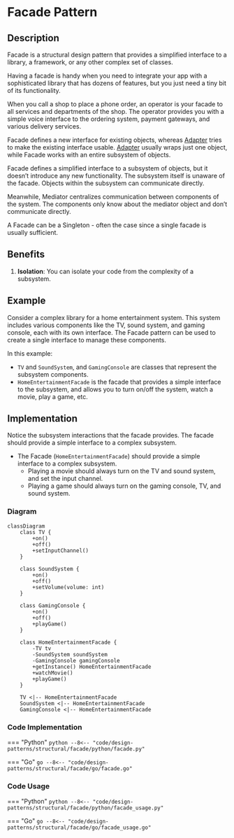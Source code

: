 # Facade Pattern

## Description

Facade is a structural design pattern that provides a simplified interface to a library, a framework, or any other complex set of classes.

Having a facade is handy when you need to integrate your app with a sophisticated library that has dozens of features, but you just need a tiny bit of its functionality.

When you call a shop to place a phone order, an operator is your facade to all services and departments of the shop. The operator provides you with a simple voice interface to the ordering system, payment gateways, and various delivery services.

Facade defines a new interface for existing objects, whereas [Adapter](/design-patterns/structural/adapter.md) tries to make the existing interface usable. [Adapter](/design-patterns/structural/adapter.md) usually wraps just one object, while Facade works with an entire subsystem of objects.

Facade defines a simplified interface to a subsystem of objects, but it doesn’t introduce any new functionality. The subsystem itself is unaware of the facade. Objects within the subsystem can communicate directly.

Meanwhile, Mediator centralizes communication between components of the system. The components only know about the mediator object and don’t communicate directly.

A Facade can be a Singleton - often the case since a single facade is usually sufficient.



## Benefits

1. **Isolation**:  You can isolate your code from the complexity of a subsystem.

## Example

Consider a complex library for a home entertainment system. This system includes various components like the TV, sound system, and gaming console, each with its own interface. The Facade pattern can be used to create a single interface to manage these components.

In this example:

- `TV` and `SoundSystem`, and `GamingConsole` are classes that represent the subsystem components.
- `HomeEntertainmentFacade` is the facade that provides a simple interface to the subsystem, and allows you to turn on/off the system, watch a movie, play a game, etc.

## Implementation

Notice the subsystem interactions that the facade provides. The facade should provide a simple interface to a complex subsystem.

- The Facade (`HomeEntertainmentFacade`) should provide a simple interface to a complex subsystem.
  - Playing a movie should always turn on the TV and sound system, and set the input channel.
  - Playing a game should always turn on the gaming console, TV, and sound system.

### Diagram

```mermaid
classDiagram
    class TV {
        +on()
        +off()
        +setInputChannel()
    }

    class SoundSystem {
        +on()
        +off()
        +setVolume(volume: int)
    }

    class GamingConsole {
        +on()
        +off()
        +playGame()
    }

    class HomeEntertainmentFacade {
        -TV tv
        -SoundSystem soundSystem
        -GamingConsole gamingConsole
        +getInstance() HomeEntertainmentFacade
        +watchMovie()
        +playGame()
    }

    TV <|-- HomeEntertainmentFacade
    SoundSystem <|-- HomeEntertainmentFacade
    GamingConsole <|-- HomeEntertainmentFacade
```

### Code Implementation

=== "Python"
    ```python
    --8<-- "code/design-patterns/structural/facade/python/facade.py"
    ```

=== "Go"
    ```go
    --8<-- "code/design-patterns/structural/facade/go/facade.go"
    ```

### Code Usage

=== "Python"
    ```python
    --8<-- "code/design-patterns/structural/facade/python/facade_usage.py"
    ```

=== "Go"
    ```go
    --8<-- "code/design-patterns/structural/facade/go/facade_usage.go"
    ```